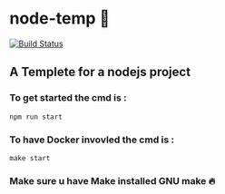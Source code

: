 # node-temp :dog:
[![Build Status](https://travis-ci.com/Srivasthava12/node-temp.svg?branch=master)](https://travis-ci.com/Srivasthava12/node-temp)

## A Templete for a nodejs project
### To get started the cmd is :
 ```npm run start``` 
### To have Docker invovled the cmd is :
```make start```
### Make sure u have Make installed  GNU make :fire:

